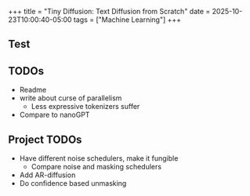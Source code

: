 +++
title = "Tiny Diffusion: Text Diffusion from Scratch"
date = 2025-10-23T10:00:40-05:00
tags = ["Machine Learning"]
+++

## Test



## TODOs
- Readme
- write about curse of parallelism
    - Less expressive tokenizers suffer
- Compare to nanoGPT


## Project TODOs
- Have different noise schedulers, make it fungible
    - Compare noise and masking schedulers
- Add AR-diffusion
- Do confidence based unmasking



